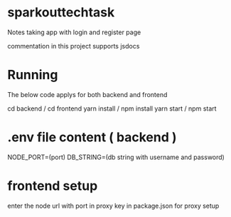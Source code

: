 # sparkouttechtask
Notes taking app with login and register page

commentation in this project supports jsdocs

# Running
The below code applys for both backend and frontend

cd backend / cd frontend
yarn install / npm install
yarn start / npm start

# .env file content ( backend )
NODE_PORT=(port)
DB_STRING=(db string with username and password)

# frontend setup
enter the node url with port in proxy key in package.json for proxy setup
